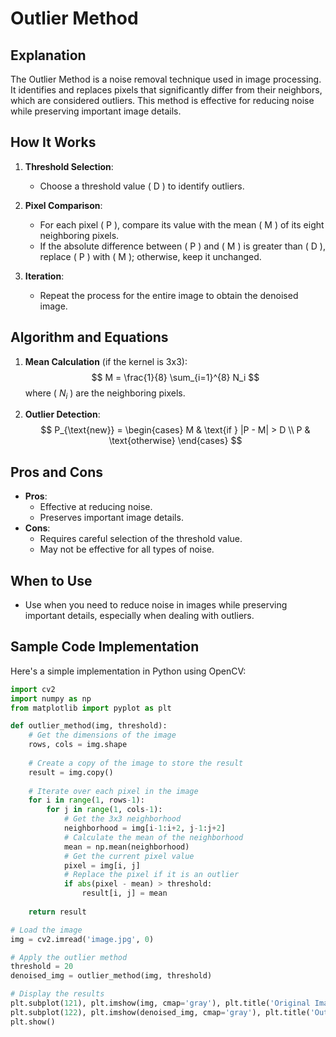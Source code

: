 
# Outlier Method

## Explanation
The Outlier Method is a noise removal technique used in image processing. It identifies and replaces pixels that significantly differ from their neighbors, which are considered outliers. This method is effective for reducing noise while preserving important image details.

## How It Works

1. **Threshold Selection**:
   - Choose a threshold value \( D \) to identify outliers.

2. **Pixel Comparison**:
   - For each pixel \( P \), compare its value with the mean \( M \) of its eight neighboring pixels.
   - If the absolute difference between \( P \) and \( M \) is greater than \( D \), replace \( P \) with \( M \); otherwise, keep it unchanged.

3. **Iteration**:
   - Repeat the process for the entire image to obtain the denoised image.

## Algorithm and Equations
1. **Mean Calculation** (if the kernel is 3x3):
   $$
   M = \frac{1}{8} \sum_{i=1}^{8} N_i
   $$
   where \( $N_i$ \) are the neighboring pixels.

2. **Outlier Detection**:
   $$
   P_{\text{new}} = \begin{cases} 
   M & \text{if } |P - M| > D \\
   P & \text{otherwise}
   \end{cases}
   $$

## Pros and Cons
- **Pros**:
  - Effective at reducing noise.
  - Preserves important image details.
- **Cons**:
  - Requires careful selection of the threshold value.
  - May not be effective for all types of noise.

## When to Use
- Use when you need to reduce noise in images while preserving important details, especially when dealing with outliers.

## Sample Code Implementation

Here's a simple implementation in Python using OpenCV:

```python
import cv2
import numpy as np
from matplotlib import pyplot as plt

def outlier_method(img, threshold):
    # Get the dimensions of the image
    rows, cols = img.shape
    
    # Create a copy of the image to store the result
    result = img.copy()
    
    # Iterate over each pixel in the image
    for i in range(1, rows-1):
        for j in range(1, cols-1):
            # Get the 3x3 neighborhood
            neighborhood = img[i-1:i+2, j-1:j+2]
            # Calculate the mean of the neighborhood
            mean = np.mean(neighborhood)
            # Get the current pixel value
            pixel = img[i, j]
            # Replace the pixel if it is an outlier
            if abs(pixel - mean) > threshold:
                result[i, j] = mean
    
    return result

# Load the image
img = cv2.imread('image.jpg', 0)

# Apply the outlier method
threshold = 20
denoised_img = outlier_method(img, threshold)

# Display the results
plt.subplot(121), plt.imshow(img, cmap='gray'), plt.title('Original Image')
plt.subplot(122), plt.imshow(denoised_img, cmap='gray'), plt.title('Outlier Method Denoised Image')
plt.show()
